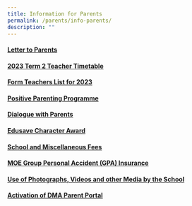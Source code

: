 ```yaml
---
title: Information for Parents
permalink: /parents/info-parents/
description: ""
---
```

#### [Letter to Parents](/parents/info-for-parents/letters/)

#### [2023 Term 2 Teacher Timetable](/files/Timetables/Teachers%20Timetable/2023%20Term%202%20Teacher%20Timetable_v5.pdf)

#### [Form Teachers List for 2023](/parents/info-for-parents/ft-list/)

#### [Positive Parenting Programme](/parents/info-for-parents/ppp/)

#### [Dialogue with Parents](/parents/info-for-parents/dwp/)

#### [Edusave Character Award](/parents/info-for-parents/edusave/)

#### [School and Miscellaneous Fees](/parents/info-for-parents/fees/)

#### [MOE Group Personal Accident (GPA) Insurance](/parents/info-for-parents/insurance/)

#### [Use of Photographs, Videos and other Media by the School](/parents/info-for-parents/usephoto/)

#### [Activation of DMA Parent Portal](/parents/info-for-parents/dma/)